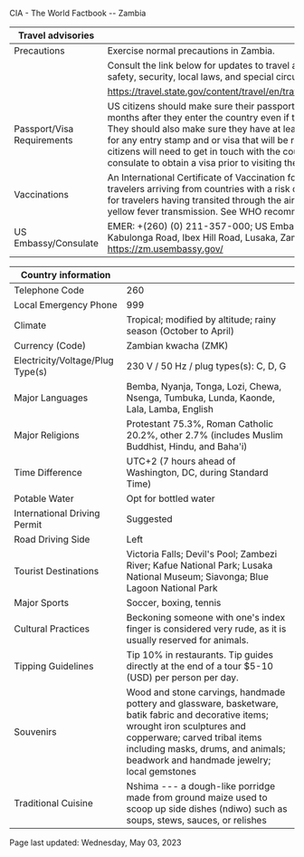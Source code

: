 CIA - The World Factbook -- Zambia

| Travel advisories | |
| --- | --- |
| Precautions | Exercise normal precautions in Zambia. |
| | Consult the link below for updates to travel advisories and statements on safety, security, local laws, and special circumstances in this country. |
| | <https://travel.state.gov/content/travel/en/traveladvisories/traveladvisories.html> |
| Passport/Visa Requirements | US citizens should make sure their passport will not expire for at least 6 months after they enter the country even if they do not intend to stay that long. They should also make sure they have at least 3 blank pages in their passport for any entry stamp and or visa that will be required. A visa is required. US citizens will need to get in touch with the country's embassy or nearest consulate to obtain a visa prior to visiting the country. |
| Vaccinations | An International Certificate of Vaccination for yellow fever is required for travelers arriving from countries with a risk of yellow fever transmission and for travelers having transited through the airport of a country with risk of yellow fever transmission. See WHO recommendations.  <http://www.who.int/> |
| US Embassy/Consulate | EMER: +(260) (0) 211-357-000; US Embassy Lusaka, Eastern end of Kabulonga Road, Ibex Hill Road, Lusaka, Zambia; ACSLusaka@state.gov; https://zm.usembassy.gov/ |

| Country information |  |
| --- | --- |
| Telephone Code | 260 |
| Local Emergency Phone | 999 |
| Climate | Tropical; modified by altitude; rainy season (October to April) |
| Currency (Code) | Zambian kwacha (ZMK) |
| Electricity/Voltage/Plug Type(s) | 230 V / 50 Hz / plug types(s): C, D, G |
| Major Languages | Bemba, Nyanja, Tonga, Lozi, Chewa, Nsenga, Tumbuka, Lunda, Kaonde, Lala, Lamba, English |
| Major Religions | Protestant 75.3%, Roman Catholic 20.2%, other 2.7% (includes Muslim Buddhist, Hindu, and Baha'i) |
| Time Difference | UTC+2 (7 hours ahead of Washington, DC, during Standard Time) |
| Potable Water | Opt for bottled water |
| International Driving Permit | Suggested |
| Road Driving Side | Left |
| Tourist Destinations | Victoria Falls; Devil's Pool; Zambezi River; Kafue National Park; Lusaka National Museum; Siavonga; Blue Lagoon National Park |
| Major Sports | Soccer, boxing, tennis |
| Cultural Practices | Beckoning someone with one's index finger is considered very rude, as it is usually reserved for animals. |
| Tipping Guidelines | Tip 10% in restaurants. Tip guides directly at the end of a tour $5-10 (USD) per person per day. |
| Souvenirs | Wood and stone carvings, handmade pottery and glassware, basketware, batik fabric and decorative items; wrought iron sculptures and copperware; carved tribal items including masks, drums, and animals; beadwork and handmade jewelry; local gemstones |
| Traditional Cuisine | Nshima --- a dough-like porridge made from ground maize used to scoop up side dishes (ndiwo) such as soups, stews, sauces, or relishes |

Page last updated: Wednesday, May 03, 2023
